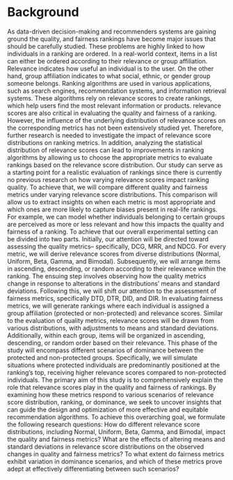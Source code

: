  # Background
 As data-driven decision-making and recommenders systems are gaining ground the
 quality, and fairness rankings have become major issues that should be carefully studied.
 These problems are highly linked to how individuals in a ranking are ordered. In
 a real-world context, items in a list can either be ordered according to their relevance
 or group affiliation. Relevance indicates how useful an individual is to the user. On the
 other hand, group affiliation indicates to what social, ethnic, or gender group someone
 belongs. Ranking algorithms are used in various applications, such as search engines,
 recommendation systems, and information retrieval systems. These algorithms rely on
 relevance scores to create rankings, which help users find the most relevant information
 or products. relevance scores are also critical in evaluating the quality and fairness of
 a ranking. However, the influence of the underlying distribution of relevance scores
 on the corresponding metrics has not been extensively studied yet. Therefore, further
 research is needed to investigate the impact of relevance score distributions on ranking
 metrics. In addition, analyzing the statistical distribution of relevance scores can lead
 to improvements in ranking algorithms by allowing us to choose the appropriate metrics
 to evaluate rankings based on the relevance score distribution. Our study can serve as
 a starting point for a realistic evaluation of rankings since there is currently no previous
 research on how varying relevance scores impact ranking quality. To achieve that,
 we will compare different quality and fairness metrics under varying relevance score
 distributions. This comparison will allow us to extract insights on when each metric is
 most appropriate and which ones are more likely to capture biases present in real-life
 rankings. For example, we can model whether individuals belonging to certain groups
 are perceived as more or less relevant and how this impacts the quality and fairness of a
 ranking. To achieve that our overall experimental setting can be divided into two parts.
 Initially, our attention will be directed toward assessing the quality metrics– specifically,
 DCG, MRR, and NDCG. For every metric, we will derive relevance scores from diverse
 distributions (Normal, Uniform, Beta, Gamma, and Bimodal). Subsequently, we will
 arrange items in ascending, descending, or random according to their relevance within
 the ranking. The ensuing step involves observing how the quality metrics change in
 response to alterations in the distributions’ means and standard deviations.
 Following this, we will shift our attention to the assessment of fairness metrics, specifically
 DTD, DTR, DID, and DIR. In evaluating fairness metrics, we will generate rankings
 where each individual is assigned a group affiliation (protected or non-protected) and
 relevance scores. Similar to the evaluation of quality metrics, relevance scores will be
 drawn from various distributions, with adjustments to means and standard deviations.
 Additionally, within each group, items will be organized in ascending, descending, or
 random order based on their relevance. This phase of the study will encompass different
 scenarios of dominance between the protected and non-protected groups. Specifically, we
 will simulate situations where protected individuals are predominantly positioned at the
 ranking’s top, receiving higher relevance scores compared to non-protected individuals.
 The primary aim of this study is to comprehensively explain the role that relevance
 scores play in the quality and fairness of rankings. By examining how these metrics
 respond to various scenarios of relevance score distribution, ranking, or dominance, we
 seek to uncover insights that can guide the design and optimization of more effective
 and equitable recommendation algorithms.
 To achieve this overarching goal, we formulate the following research questions:
 How do different relevance score distributions, including Normal, Uniform, Beta, Gamma,
 and Bimodal, impact the quality and fairness metrics?
 What are the effects of altering means and standard deviations in relevance score
 distributions on the observed changes in quality and fairness metrics?
 To what extent do fairness metrics exhibit variation in dominance scenarios, and which
 of these metrics prove adept at effectively differentiating between such scenarios?
